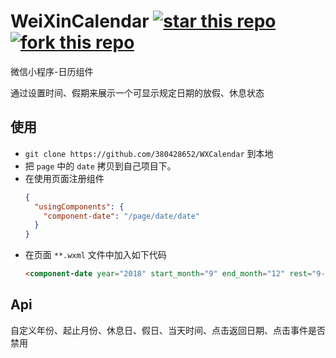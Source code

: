 # WeiXinCalendar [![star this repo](http://github-svg-buttons.herokuapp.com/star.svg?user=380428652&repo=WeiXinCalendar&style=flat&background=1081C1)](http://github.com/Urinx/WeiXinCalendar) [![fork this repo](http://github-svg-buttons.herokuapp.com/fork.svg?user=380428652&repo=WeiXinCalendar&style=flat&background=1081C1)](http://github.com/380428652/WeiXinCalendar/fork)
微信小程序-日历组件

通过设置时间、假期来展示一个可显示规定日期的放假、休息状态

## 使用
- `git clone https://github.com/380428652/WXCalendar` 到本地
- 把 `page` 中的 `date` 拷贝到自己项目下。
- 在使用页面注册组件
  ```json
  {
    "usingComponents": {
      "component-date": "/page/date/date"
    }
  }
  ```
- 在页面 `**.wxml` 文件中加入如下代码
  ```html
  <component-date year="2018" start_month="9" end_month="12" rest="9-1,9-27,9-8,10-9" vacation="9-3,9-18,10-4,11-8,12-3" bind:click="onClick" isClick="false" current="9-11"></component-date>
  ```
## Api
自定义年份、起止月份、休息日、假日、当天时间、点击返回日期、点击事件是否禁用
